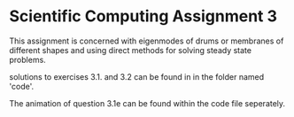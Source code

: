# Scientific Computing Assignment 3

This assignment is concerned with eigenmodes of drums or membranes of different shapes and using direct methods for solving steady state problems. 



solutions to exercises 3.1. and 3.2 can be found in in the folder named 'code'.

The animation of question 3.1e can be found within the code file seperately.

